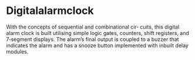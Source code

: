 # Digitalalarmclock
With the concepts of sequential and combinational cir‐ cuits, this digital alarm clock is built utilising simple logic gates, counters, shift registers, and 7‐segment displays. The alarm’s final output is coupled to a buzzer that indicates the alarm and has a snooze button implemented with inbuilt delay modules.
